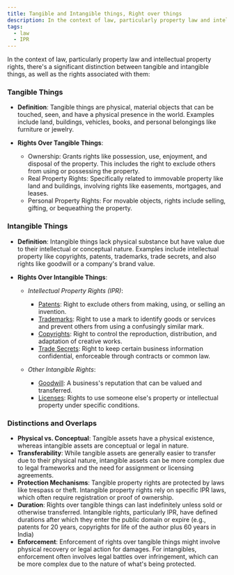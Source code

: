 ```yaml
---
title: Tangible and Intangible things, Right over things
description: In the context of law, particularly property law and intellectual property rights, there's a significant distinction between tangible and intangible things, as well as the rights associated with them
tags:
  - law
  - IPR
---
```

In the context of law, particularly property law and intellectual property rights, there's a significant distinction between tangible and intangible things, as well as the rights associated with them:

### Tangible Things

- **Definition**: Tangible things are physical, material objects that can be touched, seen, and have a physical presence in the world. Examples include land, buildings, vehicles, books, and personal belongings like furniture or jewelry.

- **Rights Over Tangible Things**:
  - Ownership: Grants rights like possession, use, enjoyment, and disposal of the property. This includes the right to exclude others from using or possessing the property.
  - Real Property Rights: Specifically related to immovable property like land and buildings, involving rights like easements, mortgages, and leases.
  - Personal Property Rights: For movable objects, rights include selling, gifting, or bequeathing the property.

### Intangible Things

- **Definition**: Intangible things lack physical substance but have value due to their intellectual or conceptual nature. Examples include intellectual property like copyrights, patents, trademarks, trade secrets, and also rights like goodwill or a company's brand value.

- **Rights Over Intangible Things**:

  - *Intellectual Property Rights (IPR)*:
    - <u>Patents</u>: Right to exclude others from making, using, or selling an invention.
    - <u>Trademarks</u>: Right to use a mark to identify goods or services and prevent others from using a confusingly similar mark.
    - <u>Copyrights</u>: Right to control the reproduction, distribution, and adaptation of creative works.
    - <u>Trade Secrets</u>: Right to keep certain business information confidential, enforceable through contracts or common law.

  - *Other Intangible Rights*:
    - <u>Goodwill</u>: A business's reputation that can be valued and transferred.
    - <u>Licenses</u>: Rights to use someone else's property or intellectual property under specific conditions.

### Distinctions and Overlaps

- **Physical vs. Conceptual**: Tangible assets have a physical existence, whereas intangible assets are conceptual or legal in nature.
- **Transferability**: While tangible assets are generally easier to transfer due to their physical nature, intangible assets can be more complex due to legal frameworks and the need for assignment or licensing agreements.
- **Protection Mechanisms**: Tangible property rights are protected by laws like trespass or theft. Intangible property rights rely on specific IPR laws, which often require registration or proof of ownership.
- **Duration**: Rights over tangible things can last indefinitely unless sold or otherwise transferred. Intangible rights, particularly IPR, have defined durations after which they enter the public domain or expire (e.g., patents for 20 years, copyrights for life of the author plus 60 years in India)
- **Enforcement**: Enforcement of rights over tangible things might involve physical recovery or legal action for damages. For intangibles, enforcement often involves legal battles over infringement, which can be more complex due to the nature of what's being protected.